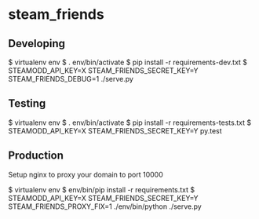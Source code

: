 steam_friends
=============


Developing
----------

$ virtualenv env
$ . env/bin/activate
$ pip install -r requirements-dev.txt
$ STEAMODD_API_KEY=X STEAM_FRIENDS_SECRET_KEY=Y STEAM_FRIENDS_DEBUG=1 ./serve.py


Testing
----------

$ virtualenv env
$ . env/bin/activate
$ pip install -r requirements-tests.txt
$ STEAMODD_API_KEY=X STEAM_FRIENDS_SECRET_KEY=Y py.test


Production
----------

Setup nginx to proxy your domain to port 10000

$ virtualenv env
$ env/bin/pip install -r requirements.txt
$ STEAMODD_API_KEY=X STEAM_FRIENDS_SECRET_KEY=Y STEAM_FRIENDS_PROXY_FIX=1 ./env/bin/python ./serve.py
